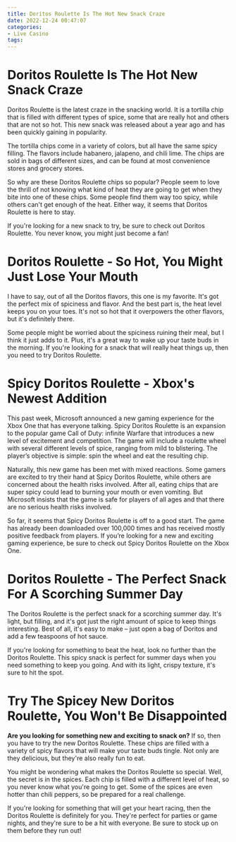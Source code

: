 ```yaml
---
title: Doritos Roulette Is The Hot New Snack Craze
date: 2022-12-24 00:47:07
categories:
- Live Casino
tags:
---
```



#  Doritos Roulette Is The Hot New Snack Craze

Doritos Roulette is the latest craze in the snacking world. It is a tortilla chip that is filled with different types of spice, some that are really hot and others that are not so hot. This new snack was released about a year ago and has been quickly gaining in popularity.

The tortilla chips come in a variety of colors, but all have the same spicy filling. The flavors include habanero, jalapeno, and chili lime. The chips are sold in bags of different sizes, and can be found at most convenience stores and grocery stores.

So why are these Doritos Roulette chips so popular? People seem to love the thrill of not knowing what kind of heat they are going to get when they bite into one of these chips. Some people find them way too spicy, while others can't get enough of the heat. Either way, it seems that Doritos Roulette is here to stay.

If you're looking for a new snack to try, be sure to check out Doritos Roulette. You never know, you might just become a fan!

#  Doritos Roulette - So Hot, You Might Just Lose Your Mouth

I have to say, out of all the Doritos flavors, this one is my favorite. It's got the perfect mix of spiciness and flavor. And the best part is, the heat level keeps you on your toes. It's not so hot that it overpowers the other flavors, but it's definitely there.

Some people might be worried about the spiciness ruining their meal, but I think it just adds to it. Plus, it's a great way to wake up your taste buds in the morning. If you're looking for a snack that will really heat things up, then you need to try Doritos Roulette.

#  Spicy Doritos Roulette - Xbox's Newest Addition

This past week, Microsoft announced a new gaming experience for the Xbox One that has everyone talking. Spicy Doritos Roulette is an expansion to the popular game Call of Duty: infinite Warfare that introduces a new level of excitement and competition. The game will include a roulette wheel with several different levels of spice, ranging from mild to blistering. The player’s objective is simple: spin the wheel and eat the resulting chip.

Naturally, this new game has been met with mixed reactions. Some gamers are excited to try their hand at Spicy Doritos Roulette, while others are concerned about the health risks involved. After all, eating chips that are super spicy could lead to burning your mouth or even vomiting. But Microsoft insists that the game is safe for players of all ages and that there are no serious health risks involved.

So far, it seems that Spicy Doritos Roulette is off to a good start. The game has already been downloaded over 100,000 times and has received mostly positive feedback from players. If you’re looking for a new and exciting gaming experience, be sure to check out Spicy Doritos Roulette on the Xbox One.

#  Doritos Roulette - The Perfect Snack For A Scorching Summer Day

The Doritos Roulette is the perfect snack for a scorching summer day. It's light, but filling, and it's got just the right amount of spice to keep things interesting. Best of all, it's easy to make – just open a bag of Doritos and add a few teaspoons of hot sauce.

If you're looking for something to beat the heat, look no further than the Doritos Roulette. This spicy snack is perfect for summer days when you need something to keep you going. And with its light, crispy texture, it's sure to hit the spot.

#  Try The Spicey New Doritos Roulette, You Won't Be Disappointed

__Are you looking for something new and exciting to snack on?__ If so, then you have to try the new Doritos Roulette. These chips are filled with a variety of spicy flavors that will make your taste buds tingle. Not only are they delicious, but they're also really fun to eat.

You might be wondering what makes the Doritos Roulette so special. Well, the secret is in the spices. Each chip is filled with a different level of heat, so you never know what you're going to get. Some of the spices are even hotter than chili peppers, so be prepared for a real challenge.

If you're looking for something that will get your heart racing, then the Doritos Roulette is definitely for you. They're perfect for parties or game nights, and they're sure to be a hit with everyone. Be sure to stock up on them before they run out!